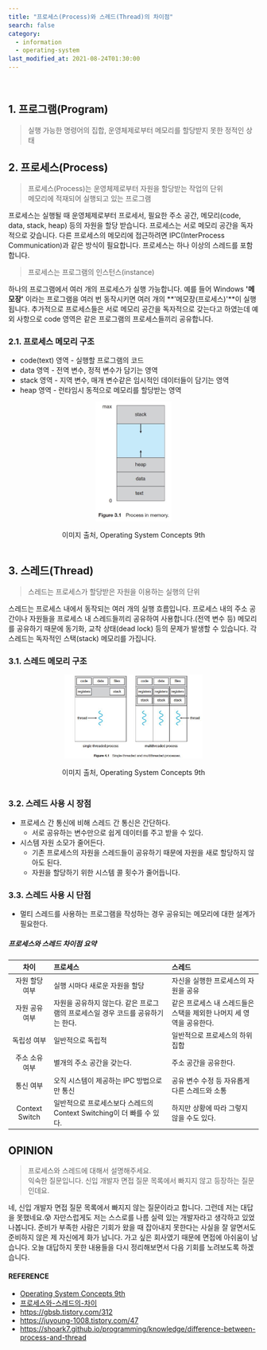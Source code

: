 ```yaml
---
title: "프로세스(Process)와 스레드(Thread)의 차이점"
search: false
category:
  - information
  - operating-system
last_modified_at: 2021-08-24T01:30:00
---
```


<br>

## 1. 프로그램(Program)

> 실행 가능한 명령어의 집합, 운영체제로부터 메모리를 할당받지 못한 정적인 상태

## 2. 프로세스(Process)

> 프로세스(Process)는 운영체제로부터 자원을 할당받는 작업의 단위<br>
> 메모리에 적재되어 실행되고 있는 프로그램

프로세스는 실행될 때 운영체제로부터 프로세서, 필요한 주소 공간, 메모리(code, data, stack, heap) 등의 자원을 할당 받습니다. 
프로세스는 서로 메모리 공간을 독자적으로 갖습니다. 
다른 프로세스의 메모리에 접근하려면 IPC(InterProcess Communication)과 같은 방식이 필요합니다. 
프로세스는 하나 이상의 스레드를 포함합니다.

> 프로세스는 프로그램의 인스턴스(instance)

하나의 프로그램에서 여러 개의 프로세스가 실행 가능합니다. 
예를 들어 Windows **'메모장'** 이라는 프로그램을 여러 번 동작시키면 여러 개의 **'메모장(프로세스)'**이 실행됩니다. 
추가적으로 프로세스들은 서로 메모리 공간을 독자적으로 갖는다고 하였는데 예외 사항으로 code 영역은 같은 프로그램의 프로세스들끼리 공유합니다. 

### 2.1. 프로세스 메모리 구조
- code(text) 영역 - 실행할 프로그램의 코드
- data 영역 - 전역 변수, 정적 변수가 담기는 영역
- stack 영역 - 지역 변수, 매개 변수같은 임시적인 데이터들이 담기는 영역
- heap 영역 - 런타임시 동적으로 메모리를 할당받는 영역

<p align="center"><img src="/images/process-vs-thread-1.JPG" width="30%"></p>
<center>이미지 출처, Operating System Concepts 9th</center><br>

## 3. 스레드(Thread)

> 스레드는 프로세스가 할당받은 자원을 이용하는 실행의 단위

스레드는 프로세스 내에서 동작되는 여러 개의 실행 흐름입니다. 
프로세스 내의 주소 공간이나 자원들을 프로세스 내 스레드들끼리 공유하여 사용합니다.(전역 변수 등) 
메모리를 공유하기 때문에 동기화, 교착 상태(dead lock) 등의 문제가 발생할 수 있습니다. 
각 스레드는 독자적인 스택(stack) 메모리를 가집니다. 

### 3.1. 스레드 메모리 구조

<p align="center"><img src="/images/process-vs-thread-2.JPG" width="55%"></p>
<center>이미지 출처, Operating System Concepts 9th</center><br>

### 3.2. 스레드 사용 시 장점
- 프로세스 간 통신에 비해 스레드 간 통신은 간단하다.
  - 서로 공유하는 변수만으로 쉽게 데이터를 주고 받을 수 있다.
- 시스템 자원 소모가 줄어든다.
  - 기존 프로세스의 자원을 스레드들이 공유하기 때문에 자원을 새로 할당하지 않아도 된다.
  - 자원을 할당하기 위한 시스템 콜 횟수가 줄어듭니다.

### 3.3. 스레드 사용 시 단점
- 멀티 스레드를 사용하는 프로그램을 작성하는 경우 공유되는 메모리에 대한 설계가 필요한다.

##### 프로세스와 스레드 차이점 요약

| 차이 | 프로세스 | 스레드 |
|:---:|:---|:---|
| 자원 할당 여부 | 실행 시마다 새로운 자원을 할당 | 자신을 실행한 프로세스의 자원을 공유 |
| 자원 공유 여부 | 자원을 공유하지 않는다. 같은 프로그램의 프로세스일 경우 코드를 공유하기는 한다. | 같은 프로세스 내 스레드들은 스택을 제외한 나머지 세 영역을 공유한다. | 
| 독립성 여부 |    일반적으로 독립적 | 일반적으로 프로세스의 하위 집합 |
| 주소 소유 여부 | 별개의 주소 공간을 갖는다. | 주소 공간을 공유한다.
| 통신 여부 | 오직 시스템이 제공하는 IPC 방법으로만 통신 | 공유 변수 수정 등 자유롭게 다른 스레드와 소통 |
| Context Switch | 일반적으로 프로세스보다 스레드의 Context Switching이 더 빠를 수 있다. | 하지만 상황에 따라 그렇지 않을 수도 있다. |

## OPINION

> 프로세스와 스레드에 대해서 설명해주세요.<br>
> 익숙한 질문입니다. 신입 개발자 면접 질문 목록에서 빠지지 않고 등장하는 질문인데요.

네, 신입 개발자 면접 질문 목록에서 빠지지 않는 질문이라고 합니다. 
그런데 저는 대답을 못했네요.😰 
자만스럽게도 저는 스스로를 나름 실력 있는 개발자라고 생각하고 있었나봅니다. 
준비가 부족한 사람은 기회가 왔을 때 잡아내지 못한다는 사실을 잘 알면서도 준비하지 않은 제 자신에게 화가 납니다. 
가고 싶은 회사였기 때문에 면접에 아쉬움이 남습니다. 
오늘 대답하지 못한 내용들을 다시 정리해보면서 다음 기회를 노려보도록 하겠습니다. 

#### REFERENCE
- [Operating System Concepts 9th][operating-system-link]
- [프로세스와-스레드의-차이][difference-of-process-thread-link]
- <https://gbsb.tistory.com/312>
- <https://juyoung-1008.tistory.com/47>
- <https://shoark7.github.io/programming/knowledge/difference-between-process-and-thread>

[operating-system-link]: http://www.kyobobook.co.kr/product/detailViewKor.laf?mallGb=KOR&ejkGb=KOR&barcode=9788998886813
[difference-of-process-thread-link]: https://velog.io/@raejoonee/%ED%94%84%EB%A1%9C%EC%84%B8%EC%8A%A4%EC%99%80-%EC%8A%A4%EB%A0%88%EB%93%9C%EC%9D%98-%EC%B0%A8%EC%9D%B4
